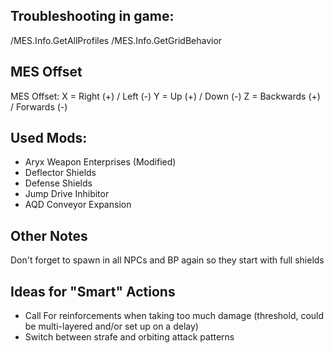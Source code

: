## Troubleshooting in game:
/MES.Info.GetAllProfiles
/MES.Info.GetGridBehavior


## MES Offset
MES Offset:
X = Right (+) / Left (-)
Y = Up (+) / Down (-)
Z = Backwards (+) / Forwards (-)



## Used Mods:
- Aryx Weapon Enterprises (Modified)
- Deflector Shields
- Defense Shields
- Jump Drive Inhibitor
- AQD Conveyor Expansion


## Other Notes
Don't forget to spawn in all NPCs and BP again so they start with full shields



## Ideas for "Smart" Actions
- Call For reinforcements when taking too much damage (threshold, could be multi-layered and/or set up on a delay)
- Switch between strafe and orbiting attack patterns